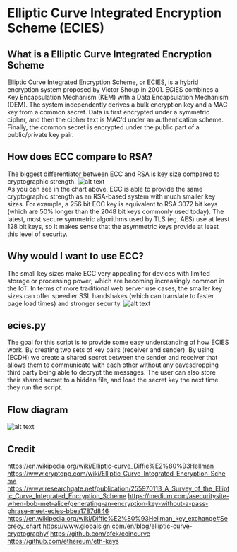 # Elliptic Curve Integrated Encryption Scheme (ECIES)

## What is a Elliptic Curve Integrated Encryption Scheme
Elliptic Curve Integrated Encryption Scheme, or ECIES, is a hybrid encryption system proposed by Victor Shoup in 2001. ECIES combines a Key Encapsulation Mechanism (KEM) with a Data Encapsulation Mechanism (DEM). The system independently derives a bulk encryption key and a MAC key from a common secret. Data is first encrypted under a symmetric cipher, and then the cipher text is MAC'd under an authentication scheme. Finally, the common secret is encrypted under the public part of a public/private key pair.


## How does ECC compare to RSA?
The biggest differentiator between ECC and RSA is key size compared to cryptographic strength.
  ![alt text](https://github.com/gudbrandsc/ECIES-project/blob/master/key-size-comparison.jpg "key size comparison")  
As you can see in the chart above, ECC is able to provide the same cryptographic strength as an RSA-based system with much smaller key sizes. For example, a 256 bit ECC key is equivalent to RSA 3072 bit keys (which are 50% longer than the 2048 bit keys commonly used today). The latest, most secure symmetric algorithms used by TLS (eg. AES) use at least 128 bit keys, so it makes sense that the asymmetric keys provide at least this level of security.


## Why would I want to use ECC?
The small key sizes make ECC very appealing for devices with limited storage or processing power, which are becoming increasingly common in the IoT. In terms of more traditional web server use cases, the smaller key sizes can offer speedier SSL handshakes (which can translate to faster page load times) and stronger security.
![alt text](https://github.com/gudbrandsc/ECIES-project/blob/master/Encryption-time-comparison-between-ECIES-and-RSA-AES.png "Encryption time comparison between ECIES and RSA")

## ecies.py
The goal for this script is to provide some easy understanding of how ECIES work. By creating two sets of key pairs (receiver and sender). By using (ECDH) we create a shared secret between the sender and receiver that allows them to communicate with each other without any eavesdropping third party being able to decrypt the messages. The user can also store their shared secret to a hidden file, and load the secret key the next time they run the script.

## Flow diagram 
 ![alt text](https://github.com/gudbrandsc/ECIES-project/blob/master/1_A3yiRaX7xBPBsovR_NyuVQ.png "ECIES flow diagram")

## Credit
https://en.wikipedia.org/wiki/Elliptic-curve_Diffie%E2%80%93Hellman
https://www.cryptopp.com/wiki/Elliptic_Curve_Integrated_Encryption_Scheme
https://www.researchgate.net/publication/255970113_A_Survey_of_the_Elliptic_Curve_Integrated_Encryption_Scheme
https://medium.com/asecuritysite-when-bob-met-alice/generating-an-encryption-key-without-a-pass-phrase-meet-ecies-bbea1787d846
https://en.wikipedia.org/wiki/Diffie%E2%80%93Hellman_key_exchange#Secrecy_chart
https://www.globalsign.com/en/blog/elliptic-curve-cryptography/
https://github.com/ofek/coincurve
https://github.com/ethereum/eth-keys

